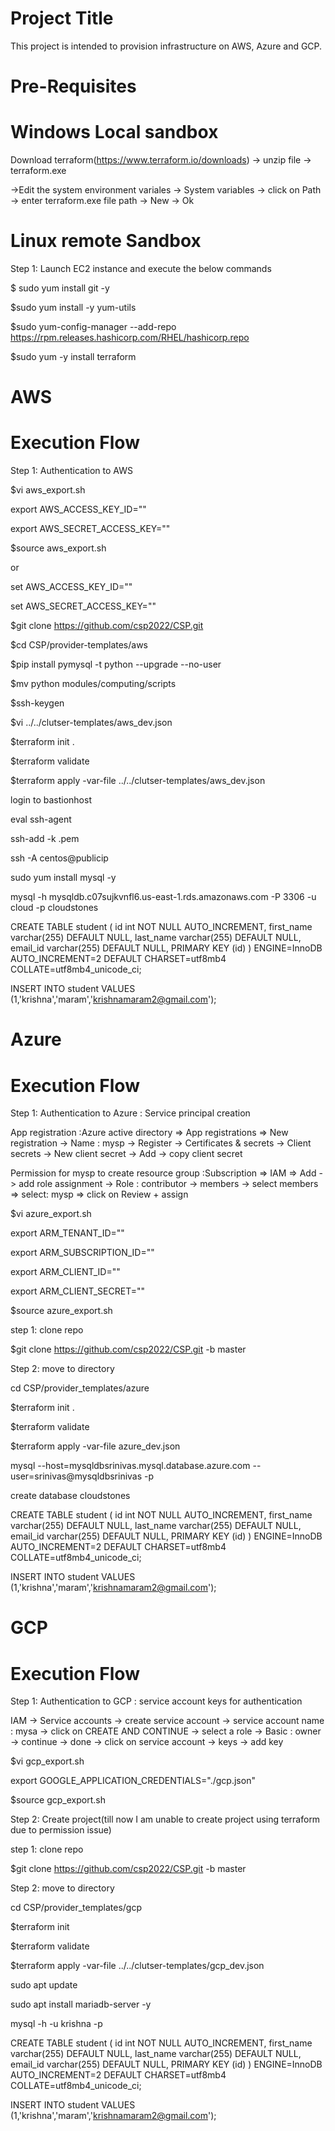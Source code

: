 Project Title
=====================
This project is intended to provision infrastructure on AWS, Azure and GCP.

Pre-Requisites
============================
# Windows Local sandbox
Download terraform(https://www.terraform.io/downloads) -> unzip file -> terraform.exe

->Edit the system environment variales -> System variables -> click on Path -> enter terraform.exe file path -> New -> Ok 

# Linux remote Sandbox
Step 1: Launch EC2 instance and execute the below commands

$ sudo yum install git -y

$sudo yum install -y yum-utils

$sudo yum-config-manager --add-repo https://rpm.releases.hashicorp.com/RHEL/hashicorp.repo

$sudo yum -y install terraform

AWS
======
Execution Flow
=====================
Step 1: Authentication to AWS 

$vi aws_export.sh

export AWS_ACCESS_KEY_ID="" 

export AWS_SECRET_ACCESS_KEY=""

$source aws_export.sh

or 

set AWS_ACCESS_KEY_ID=""

set AWS_SECRET_ACCESS_KEY=""

$git clone https://github.com/csp2022/CSP.git

$cd CSP/provider-templates/aws

$pip install pymysql -t python --upgrade --no-user

$mv python modules/computing/scripts

$ssh-keygen

$vi ../../clutser-templates/aws_dev.json

$terraform init .

$terraform validate 

$terraform apply -var-file ../../clutser-templates/aws_dev.json

login to bastionhost

eval ssh-agent

ssh-add -k .pem

ssh -A centos@publicip

sudo yum install mysql -y

mysql -h mysqldb.c07sujkvnfl6.us-east-1.rds.amazonaws.com -P 3306 -u cloud -p cloudstones

CREATE TABLE student ( id int NOT NULL AUTO_INCREMENT, first_name varchar(255) DEFAULT NULL, last_name varchar(255) DEFAULT NULL, email_id varchar(255) DEFAULT NULL, PRIMARY KEY (id) ) ENGINE=InnoDB AUTO_INCREMENT=2 DEFAULT CHARSET=utf8mb4 COLLATE=utf8mb4_unicode_ci;

INSERT INTO student VALUES (1,'krishna','maram','krishnamaram2@gmail.com');

Azure
=======
Execution Flow
=====================
Step 1: Authentication to Azure : Service principal creation

App registration :Azure active directory => App registrations => New registration -> Name : mysp -> Register -> Certificates & secrets -> Client secrets -> New client secret -> Add -> copy client secret

Permission for mysp to create resource group :Subscription => IAM => Add -> add role assignment -> Role : contributor -> members -> select members => select: mysp => click on Review + assign

$vi azure_export.sh

export ARM_TENANT_ID=""

export ARM_SUBSCRIPTION_ID=""

export ARM_CLIENT_ID=""

export ARM_CLIENT_SECRET=""

$source azure_export.sh


step 1: clone repo

$git clone https://github.com/csp2022/CSP.git -b master

Step 2: move to directory

cd CSP/provider_templates/azure

$terraform init .

$terraform validate 

$terraform apply -var-file azure_dev.json

mysql --host=mysqldbsrinivas.mysql.database.azure.com --user=srinivas@mysqldbsrinivas -p

create database cloudstones

CREATE TABLE student ( id int NOT NULL AUTO_INCREMENT, first_name varchar(255) DEFAULT NULL, last_name varchar(255) DEFAULT NULL, email_id varchar(255) DEFAULT NULL, PRIMARY KEY (id) ) ENGINE=InnoDB AUTO_INCREMENT=2 DEFAULT CHARSET=utf8mb4 COLLATE=utf8mb4_unicode_ci;

INSERT INTO student VALUES (1,'krishna','maram','krishnamaram2@gmail.com');


GCP
=======
Execution Flow
=====================
Step 1: Authentication to GCP : service account keys for authentication

IAM -> Service accounts -> create service account -> service account name : mysa -> click on CREATE AND CONTINUE ->  select a role -> Basic : owner -> continue -> done -> click on service account -> keys -> add key 

$vi gcp_export.sh

export GOOGLE_APPLICATION_CREDENTIALS="./gcp.json"

$source gcp_export.sh

Step 2: Create project(till now I am unable to create project using terraform due to permission issue)

step 1: clone repo

$git clone https://github.com/csp2022/CSP.git -b master

Step 2: move to directory

cd CSP/provider_templates/gcp

$terraform init 

$terraform validate 

$terraform apply -var-file ../../clutser-templates/gcp_dev.json

sudo apt update

sudo apt install mariadb-server -y

mysql -h <IP> -u krishna -p


CREATE TABLE student ( id int NOT NULL AUTO_INCREMENT, first_name varchar(255) DEFAULT NULL, last_name varchar(255) DEFAULT NULL, email_id varchar(255) DEFAULT NULL, PRIMARY KEY (id) ) ENGINE=InnoDB AUTO_INCREMENT=2 DEFAULT CHARSET=utf8mb4 COLLATE=utf8mb4_unicode_ci;

INSERT INTO student VALUES (1,'krishna','maram','krishnamaram2@gmail.com');
